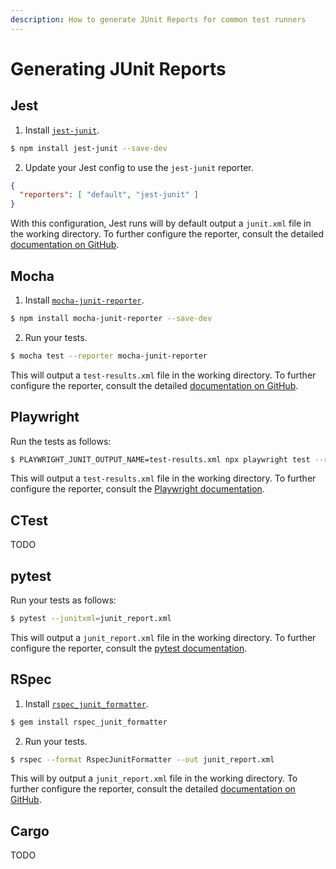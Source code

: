 ```yaml
---
description: How to generate JUnit Reports for common test runners
---
```


# Generating JUnit Reports

## Jest

1. Install [`jest-junit`](https://github.com/jest-community/jest-junit).

```bash
$ npm install jest-junit --save-dev
```

2. Update your Jest config to use the `jest-junit` reporter.

```json
{
  "reporters": [ "default", "jest-junit" ]
}
```

With this configuration, Jest runs will by default output a `junit.xml` file in the working directory. To further configure the reporter, consult the detailed [documentation on GitHub](https://github.com/jest-community/jest-junit?tab=readme-ov-file#jest-junit).

## Mocha

1. Install [`mocha-junit-reporter`](https://www.npmjs.com/package/mocha-junit-reporter).

```bash
$ npm install mocha-junit-reporter --save-dev
```

2. Run your tests.

```bash
$ mocha test --reporter mocha-junit-reporter
```

This will output a `test-results.xml` file in the working directory. To further configure the reporter, consult the detailed [documentation on GitHub](https://github.com/michaelleeallen/mocha-junit-reporter?tab=readme-ov-file#usage).

## Playwright

Run the tests as follows:

```bash
$ PLAYWRIGHT_JUNIT_OUTPUT_NAME=test-results.xml npx playwright test --reporter=junit
```

This will output a `test-results.xml` file in the working directory. To further configure the reporter, consult the [Playwright documentation](https://playwright.dev/docs/test-reporters#junit-reporter).

## CTest
TODO

## pytest

Run your tests as follows:

```bash
$ pytest --junitxml=junit_report.xml
```

This will output a `junit_report.xml` file in the working directory. To further configure the reporter, consult the [pytest documentation](https://docs.pytest.org/en/7.2.x/how-to/output.html#creating-junitxml-format-files).

## RSpec

1. Install [`rspec_junit_formatter`](https://rubygems.org/gems/rspec_junit_formatter/versions/0.2.3).

```bash
$ gem install rspec_junit_formatter
```

2. Run your tests.

```bash
$ rspec --format RspecJunitFormatter --out junit_report.xml
```

This will by output a `junit_report.xml` file in the working directory. To further configure the reporter, consult the detailed [documentation on GitHub](https://github.com/sj26/rspec_junit_formatter?tab=readme-ov-file#usage).

## Cargo
TODO
